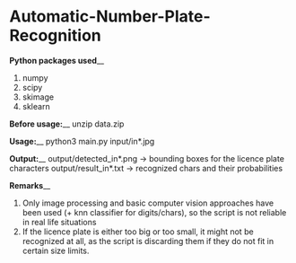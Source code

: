 # Automatic-Number-Plate-Recognition

**Python packages used**__
1. numpy
2. scipy
3. skimage
4. sklearn

**Before usage:**__
unzip data.zip

**Usage:**__
python3 main.py input/in*.jpg

**Output:**__
output/detected_in*.png -> bounding boxes for the licence plate characters
output/result_in*.txt -> recognized chars and their probabilities

**Remarks**__
1. Only image processing and basic computer vision approaches have been used (+ knn classifier for digits/chars), so the script is not reliable in real life situations
2. If the licence plate is either too big or too small, it might not be recognized at all, as the script is discarding them if they do not fit in certain size limits.

